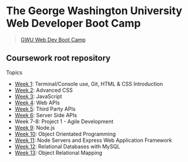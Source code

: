 # The George Washington University Web Developer Boot Camp
> [GWU Web Dev Boot Camp](https://bootcamp.cps.gwu.edu/coding/)

## Coursework root repository
Topics
- [Week 1](./1_wk_html_css): Terminal/Console use, Git, HTML & CSS Introduction
- [Week 2](./2_wk_adv_css): Advanced CSS
- [Week 3](./3_wk_javascript): JavaScript
- [Week 4](./4_wk_web_apis): Web APIs
- [Week 5](./5_wk_3rd_party_apis): Third Party APIs
- [Week 6](./6_wk_server_side_apis): Server Side APIs
- Week 7-8: Project 1 - Agile Development
- [Week 9](./9_wk_nodejs): Node.js
- [Week 10](./10_wk_oop): Object Orientated Programming
- [Week 11](./11_wk_express): Node Servers and Express Web Application Framework
- [Week 12](.12_wk_mysql): Relational Databases with MySQL
- [Week 13](.13_wk_obj_relation_mapping): Object Relational Mapping